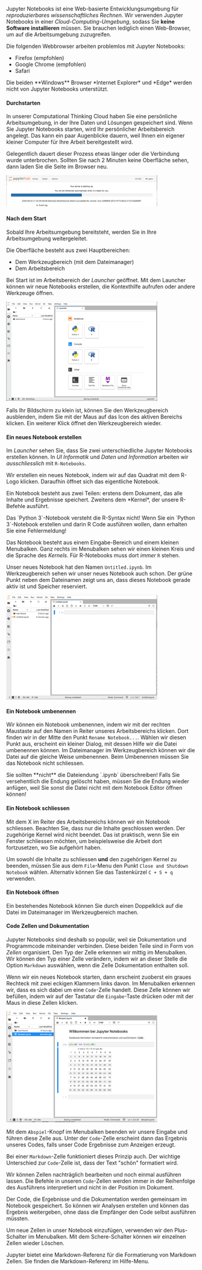 Jupyter Notebooks ist eine Web-basierte Entwicklungsumgebung für *reproduzierbares wissenschaftliches Rechnen*. Wir verwenden Jupyter Notebooks in einer *Cloud-Computing-Umgebung*, sodass Sie **keine Software installieren** müssen. Sie brauchen lediglich einen Web-Browser, um auf die Arbeitsumgebung zuzugreifen. 

Die folgenden Webbrowser arbeiten problemlos mit Jupyter Notebooks: 

* Firefox (empfohlen)
* Google Chrome (empfohlen)
* Safari

<p class="alert alert-danger" markdown="1">
<i class="fa fa-lg fa-exclamation-triangle"></i> Die beiden **Windows** Browser *Internet Explorer* und *Edge* werden nicht von Jupyter Notebooks unterstützt.
</p>

#### Durchstarten

In unserer Computational Thinking Cloud haben Sie eine persönliche Arbeitsumgebung, in der Ihre Daten und Lösungen gespeichert sind. 
Wenn Sie Jupyter Notebooks starten, wird Ihr persönlicher Arbeitsbereich angelegt. Das kann ein paar Augenblicke dauern, weil Ihnen ein eigener kleiner Computer für Ihre Arbeit bereitgestellt wird.

<p class="alert alert-warning" markdown="1">
Gelegentlich dauert dieser Prozess etwas länger oder die Verbindung wurde unterbrochen. Sollten Sie nach 2 Minuten keine Oberfläche sehen, dann laden Sie die Seite im Browser neu.
</p>

<a href="https://github.com/dxiai/r-einstieg/raw/master/bilder/Bildschirmfoto%202020-09-22%20um%2023.43.02.png"><img alt="Bildschirmfoto 2020-09-22 um 23.43.02.png" src="https://github.com/dxiai/r-einstieg/raw/master/bilder/Bildschirmfoto%202020-09-22%20um%2023.43.02.png" width="400" height="83.25266214908" /></a>

#### Nach dem Start

Sobald Ihre Arbeitsumgebung bereitsteht, werden Sie in Ihre Arbeitsumgebung weitergeleitet. 

Die Oberfläche besteht aus zwei Hauptbereichen: 

* Dem Werkzeugbereich (mit dem Dateimanager)
* Dem Arbeitsbereich

Bei Start ist im Arbeitsbereich der *Launcher* geöffnet. Mit dem Launcher können wir neue Notebooks erstellen, die Kontexthilfe aufrufen oder andere Werkzeuge öffnen. 

<a href="https://github.com/dxiai/r-einstieg/raw/master/bilder/lab_launcher.png"><img alt="Bildschirmfoto 2020-09-22 um 22.36.47.png" src="https://github.com/dxiai/r-einstieg/raw/master/bilder/lab_launcher.png" width="400" height="262.40875912409" /></a>

<p class="alert alert-info">Falls Ihr Bildschirm zu klein ist, können Sie den Werkzeugbereich ausblenden, indem Sie mit der Maus auf das Icon des  aktiven Bereichs klicken. Ein weiterer Klick öffnet den Werkzeugbereich wieder.</p>

#### Ein neues Notebook erstellen

Im *Launcher* sehen Sie, dass Sie zwei unterschiedliche Jupyter Notebooks erstellen können. In *UI Informatik* und *Daten und Information* arbeiten wir *ausschliesslich* mit `R-Notebooks`.

Wir erstellen ein neues Notebook, indem wir auf das Quadrat mit dem R-Logo klicken. Daraufhin öffnet sich das eigentliche Notebook. 

<p class="alert alert-info" markdown="1">
Ein Notebook besteht aus zwei Teilen: erstens dem Dokument, das alle Inhalte und Ergebnisse speichert. Zweitens dem *Kernel*, der unsere R-Befehle ausführt.
</p>

<p class="alert alert-danger" markdown="1">
Das `Python 3`-Notebook versteht die R-Syntax nicht! Wenn Sie ein `Python 3`-Notebook erstellen und darin R Code ausführen wollen, dann erhalten Sie eine Fehlermeldung! 
</p>

Das Notebook besteht aus einem Eingabe-Bereich und einem kleinen Menubalken. Ganz rechts im Menubalken sehen wir einen kleinen Kreis und die Sprache des *Kernels*. Für R-Notebooks muss dort *immer* `R` stehen. 

Unser neues Notebook hat den Namen `Untitled.ipynb`. Im Werkzeugbereich sehen wir unser neues Notebook auch schon. Der grüne Punkt neben dem Dateinamen zeigt uns an, dass dieses Notebook gerade aktiv ist und Speicher reserviert.

<a href="https://github.com/dxiai/r-einstieg/raw/master/bilder/Bildschirmfoto%202020-09-23%20um%2000.12.08.png"><img alt="Bildschirmfoto 2020-09-23 um 00.12.08.png" src="https://github.com/dxiai/r-einstieg/raw/master/bilder/Bildschirmfoto%202020-09-23%20um%2000.12.08.png" width="400" height="275.96899224806" /></a>

#### Ein Notebook umbenennen

Wir können ein Notebook umbenennen, indem wir mit der rechten Maustaste auf den Namen in Reiter unseres Arbeitsbereichs klicken. Dort finden wir in der Mitte den Punkt `Rename Notebook...`. Wählen wir diesen Punkt aus, erscheint ein kleiner Dialog, mit dessen Hilfe wir die Datei umbenennen können. Im Dateimanager im Werkzeugbereich können wir die Datei auf die gleiche Weise umbenennen. Beim Umbenennen müssen Sie das Notebook nicht schliessen. 

<p class="alert alert-warning" markdown="1">
Sie sollten **nicht** die Dateiendung `.ipynb` überschreiben! Falls Sie versehentlich die Endung gelöscht haben, müssen Sie die Endung wieder anfügen, weil Sie sonst die Datei nicht mit dem Notebook Editor öffnen können!
</p>

#### Ein Notebook schliessen

Mit dem X im Reiter des Arbeitsbereichs können wir ein Notebook schliessen. Beachten Sie, dass nur die Inhalte geschlossen werden. Der zugehörige Kernel wird nicht beendet. Das ist praktisch, wenn Sie ein Fenster schliessen möchten, um beispielsweise die Arbeit dort fortzusetzen, wo Sie aufgehört haben. 

Um sowohl die Inhalte zu schliessen **und** den zugehörigen Kernel zu beenden, müssen Sie aus dem `File`-Menu den Punkt `Close and Shutdown Notebook` wählen. Alternativ können Sie das Tastenkürzel `C + S + q` verwenden.

#### Ein Notebook öffnen

Ein bestehendes Notebook können Sie durch einen Doppelklick auf die Datei im Dateimanager im Werkzeugbereich machen. 

#### Code Zellen und Dokumentation

Jupyter Notebooks sind deshalb so populär, weil sie Dokumentation und Programmcode miteinander verbinden. Diese beiden Teile sind in Form von *Zellen* organisiert. Den Typ der Zelle erkennen wir mittig im Menubalken. Wir können den Typ einer Zelle verändern, indem wir an dieser Stelle die Option `Markdown` auswählen, wenn die Zelle Dokumentation enthalten soll. 

Wenn wir ein neues Notebook starten, dann erscheint zuoberst ein graues Rechteck mit zwei eckigen Klammern links davon. Im Menubalken erkennen wir, dass es sich dabei um eine `Code`-Zelle handelt. Diese Zelle können wir befüllen, indem wir auf der Tastatur die `Eingabe`-Taste drücken oder mit der Maus in diese Zellen klicken.

<a href="https://github.com/dxiai/r-einstieg/raw/master/bilder/notebook_content.png" title="Notebook mit Dokumentation, Code und Ergebnissen"><img alt="Bildschirmfoto 2020-09-23 um 01.18.10.png" src="https://github.com/dxiai/r-einstieg/raw/master/bilder/notebook_content.png" width="400" height="293.25153374233" /></a>

Mit dem `Abspiel`-Knopf im Menubalken beenden wir unsere Eingabe und führen diese Zelle aus. Unter der `Code`-Zelle erscheint dann das Ergebnis unseres Codes, falls unser Code Ergebnisse zum Anzeigen erzeugt. 

Bei einer `Markdown`-Zelle funktioniert dieses Prinzip auch. Der wichtige Unterschied zur `Code`-Zelle ist, dass der Text "schön" formatiert wird.

Wir können Zellen nachträglich bearbeiten und noch einmal ausführen lassen. Die Befehle in unseren `Code`-Zellen werden immer in der Reihenfolge des Ausführens interpretiert und nicht in der Position im Dokument. 

Der Code, die Ergebnisse und die Dokumentation werden gemeinsam im Notebook gespeichert. So können wir Analysen erstellen und können das Ergebnis weitergeben, ohne dass die Empfänger den Code selbst ausführen müssten. 

Um neue Zellen in unser Notebook einzufügen, verwenden wir den Plus-Schalter im Menubalken. Mit dem Schere-Schalter können wir einzelnen Zellen wieder Löschen. 

<p class="alert alert-info" markdown="1">
Jupyter bietet eine Markdown-Referenz für die Formatierung von Markdown Zellen. Sie finden die Markdown-Referenz im Hilfe-Menu.
</p>
